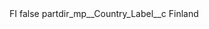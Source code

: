 <?xml version="1.0" encoding="UTF-8"?>
<CustomMetadata xmlns="http://soap.sforce.com/2006/04/metadata" xmlns:xsi="http://www.w3.org/2001/XMLSchema-instance" xmlns:xsd="http://www.w3.org/2001/XMLSchema">
    <label>FI</label>
    <protected>false</protected>
    <values>
        <field>partdir_mp__Country_Label__c</field>
        <value xsi:type="xsd:string">Finland</value>
    </values>
</CustomMetadata>
